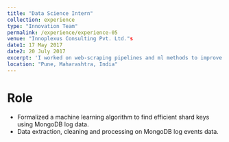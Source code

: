 ```yaml
---
title: "Data Science Intern"
collection: experience
type: "Innovation Team"
permalink: /experience/experience-05
venue: "Innoplexus Consulting Pvt. Ltd."s
date1: 17 May 2017
date2: 20 July 2017 
excerpt: 'I worked on web-scraping pipelines and ml methods to improve sharding in MongoDB'
location: "Pune, Maharashtra, India"
---
```


# Role
- Formalized a machine learning algorithm to find efficient shard keys using MongoDB log data.
- Data extraction, cleaning and processing on MongoDB log events data.

<!-- 
Heading 1
======

Heading 2
======

Heading 3
====== -->
